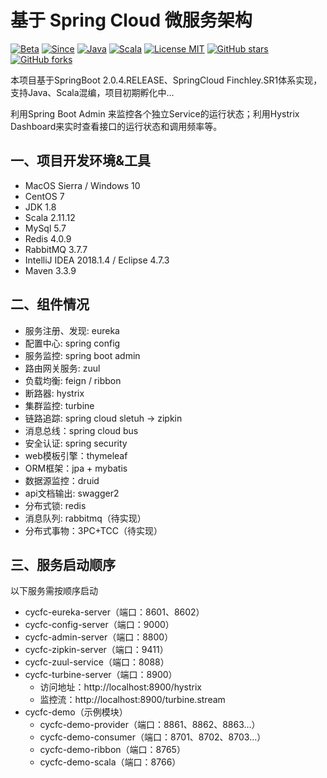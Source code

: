 # 基于 Spring Cloud 微服务架构

[![Beta](https://img.shields.io/badge/beta-0.0.1-brightgreen.svg)](https://github.com/micyo202/cycfc)
[![Since](https://img.shields.io/badge/since-2018-blue.svg)](https://github.com/micyo202/cycfc)
[![Java](https://img.shields.io/badge/java-1.8-yellow.svg)](https://github.com/micyo202/cycfc)
[![Scala](https://img.shields.io/badge/scala-2.11.12-red.svg)](https://github.com/micyo202/cycfc)
[![License MIT](https://img.shields.io/badge/license-MIT-lightgrey.svg)](https://github.com/micyo202/cycfc/blob/master/LICENSE)
[![GitHub stars](https://img.shields.io/github/stars/micyo202/cycfc.svg?style=social&label=Stars)](https://github.com/micyo202/cycfc)
[![GitHub forks](https://img.shields.io/github/forks/micyo202/cycfc.svg?style=social&label=Fork)](https://github.com/micyo202/cycfc)

本项目基于SpringBoot 2.0.4.RELEASE、SpringCloud Finchley.SR1体系实现，支持Java、Scala混编，项目初期孵化中...

利用Spring Boot Admin 来监控各个独立Service的运行状态；利用Hystrix Dashboard来实时查看接口的运行状态和调用频率等。

## 一、项目开发环境&工具
- MacOS Sierra / Windows 10
- CentOS 7
- JDK 1.8
- Scala 2.11.12
- MySql 5.7
- Redis 4.0.9
- RabbitMQ 3.7.7
- IntelliJ IDEA 2018.1.4 / Eclipse 4.7.3
- Maven 3.3.9

## 二、组件情况
- 服务注册、发现: eureka
- 配置中心: spring config
- 服务监控: spring boot admin
- 路由网关服务: zuul
- 负载均衡: feign / ribbon
- 断路器: hystrix
- 集群监控: turbine
- 链路追踪: spring cloud sletuh -> zipkin
- 消息总线：spring cloud bus
- 安全认证: spring security
- web模板引擎：thymeleaf
- ORM框架：jpa + mybatis
- 数据源监控：druid
- api文档输出: swagger2
- 分布式锁: redis
- 消息队列: rabbitmq（待实现）
- 分布式事物：3PC+TCC（待实现）

## 三、服务启动顺序
以下服务需按顺序启动
- cycfc-eureka-server（端口：8601、8602）
- cycfc-config-server（端口：9000）
- cycfc-admin-server（端口：8800）
- cycfc-zipkin-server（端口：9411）
- cycfc-zuul-service（端口：8088）
- cycfc-turbine-server（端口：8900）
    - 访问地址：http://localhost:8900/hystrix
    - 监控流：http://localhost:8900/turbine.stream
- cycfc-demo（示例模块）
    - cycfc-demo-provider（端口：8861、8862、8863...）
    - cycfc-demo-consumer（端口：8701、8702、8703...）
    - cycfc-demo-ribbon（端口：8765）
    - cycfc-demo-scala（端口：8766）